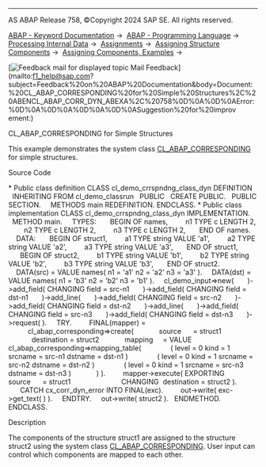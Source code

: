   

* * *

AS ABAP Release 758, ©Copyright 2024 SAP SE. All rights reserved.

[ABAP - Keyword Documentation](https://help.sap.com/doc/abapdocu_latest_index_htm/latest/en-US/abenabap.htm) →  [ABAP - Programming Language](https://help.sap.com/doc/abapdocu_latest_index_htm/latest/en-US/abenabap_reference.htm) →  [Processing Internal Data](https://help.sap.com/doc/abapdocu_latest_index_htm/latest/en-US/abenabap_data_working.htm) →  [Assignments](https://help.sap.com/doc/abapdocu_latest_index_htm/latest/en-US/abenvalue_assignments.htm) →  [Assigning Structure Components](https://help.sap.com/doc/abapdocu_latest_index_htm/latest/en-US/abencorresponding.htm) →  [Assigning Components, Examples](https://help.sap.com/doc/abapdocu_latest_index_htm/latest/en-US/abencorresponding_abexas.htm) → 

 [![](Mail.gif?object=Mail.gif "Feedback mail for displayed topic") Mail Feedback](mailto:f1_help@sap.com?subject=Feedback%20on%20ABAP%20Documentation&body=Document:%20CL_ABAP_CORRESPONDING%20for%20Simple%20Structures%2C%20ABENCL_ABAP_CORR_DYN_ABEXA%2C%20758%0D%0A%0D%0AError:%0D%0A%0D%0A%0D%0A%0D%0ASuggestion%20for%20improv
ement:)

CL\_ABAP\_CORRESPONDING for Simple Structures

This example demonstrates the system class [CL\_ABAP\_CORRESPONDING](https://help.sap.com/doc/abapdocu_latest_index_htm/latest/en-US/abencl_abap_corresponding.htm) for simple structures.

Source Code   

\* Public class definition
CLASS cl\_demo\_crrspndng\_class\_dyn DEFINITION
  INHERITING FROM cl\_demo\_classrun
  PUBLIC
  CREATE PUBLIC.
  PUBLIC SECTION.
    METHODS main REDEFINITION.
ENDCLASS.
\* Public class implementation
CLASS cl\_demo\_crrspndng\_class\_dyn IMPLEMENTATION.
  METHOD main.
    TYPES:
      BEGIN OF names,
        n1 TYPE c LENGTH 2,
        n2 TYPE c LENGTH 2,
        n3 TYPE c LENGTH 2,
      END OF names.
    DATA:
      BEGIN OF struct1,
        a1 TYPE string VALUE 'a1',
        a2 TYPE string VALUE 'a2',
        a3 TYPE string VALUE 'a3',
      END OF struct1,
      BEGIN OF struct2,
        b1 TYPE string VALUE 'b1',
        b2 TYPE string VALUE 'b2',
        b3 TYPE string VALUE 'b3',
      END OF struct2.
    DATA(src) = VALUE names( n1 = 'a1' n2 = 'a2' n3 = 'a3' ).
    DATA(dst) = VALUE names( n1 = 'b3' n2 = 'b2' n3 = 'b1' ).
    cl\_demo\_input=>new(
      )->add\_field( CHANGING field = src-n1
      )->add\_field( CHANGING field = dst-n1
      )->add\_line(
      )->add\_field( CHANGING field = src-n2
      )->add\_field( CHANGING field = dst-n2
      )->add\_line(
      )->add\_field( CHANGING field = src-n3
      )->add\_field( CHANGING field = dst-n3
      )->request( ).
    TRY.
        FINAL(mapper) =
          cl\_abap\_corresponding=>create(
            source      = struct1
            destination = struct2
            mapping     = VALUE cl\_abap\_corresponding=>mapping\_table(
              ( level = 0 kind = 1 srcname = src-n1 dstname = dst-n1 )
              ( level = 0 kind = 1 srcname = src-n2 dstname = dst-n2 )
              ( level = 0 kind = 1 srcname = src-n3 dstname = dst-n3 )
            ) ).
        mapper->execute( EXPORTING source      = struct1
                         CHANGING  destination = struct2 ).
      CATCH cx\_corr\_dyn\_error INTO FINAL(exc).
        out->write( exc->get\_text( ) ).
    ENDTRY.
    out->write( struct2 ).
  ENDMETHOD.
ENDCLASS.

Description   

The components of the structure struct1 are assigned to the structure struct2 using the system class [CL\_ABAP\_CORRESPONDING](https://help.sap.com/doc/abapdocu_latest_index_htm/latest/en-US/abencl_abap_corresponding.htm). User input can control which components are mapped to each other.